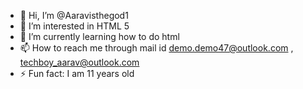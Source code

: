 - 👋 Hi, I’m @Aaravisthegod1
- 👀 I’m interested in HTML 5
- 🌱 I’m currently learning how to do html
- 📫 How to reach me through mail id demo.demo47@outlook.com   ,   techboy_aarav@outlook.com
- ⚡ Fun fact: I am 11 years old
